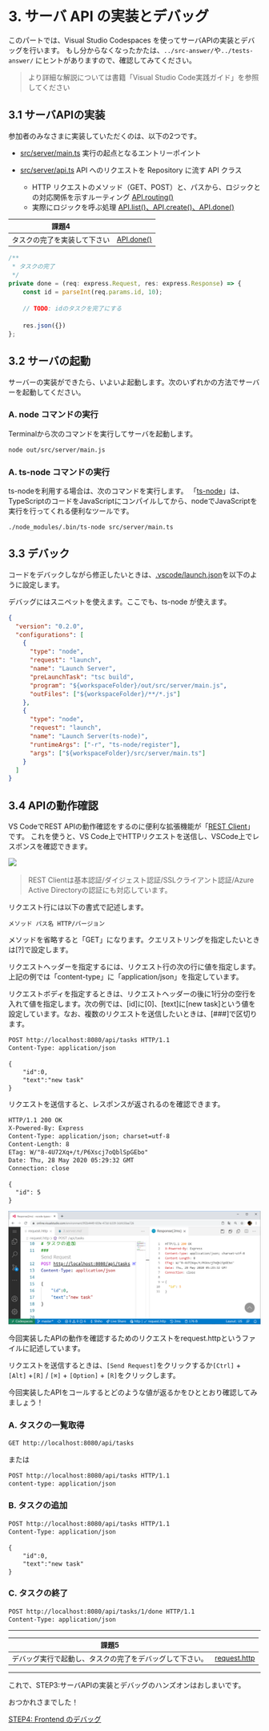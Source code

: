 # 3. サーバ API の実装とデバッグ

このパートでは、Visual Studio Codespaces を使ってサーバAPIの実装とデバッグを行います。
もし分からなくなったかたは、`../src-answer/`や`../tests-answer/` にヒントがありますので、確認してみてください。 

> より詳細な解説については書籍「Visual Studio Code実践ガイド」を参照してください

## 3.1 サーバAPIの実装
参加者のみなさまに実装していただくのは、以下の2つです。

+ [src/server/main.ts](../src/server/main.ts) 実行の起点となるエントリーポイント

+ [src/server/api.ts](../src/server/api.ts)
API へのリクエストを Repository に流す API クラス

  - HTTP リクエストのメソッド（GET、POST）と、パスから、ロジックとの対応関係を示すルーティング [API.routing()](../src/server/api.ts#L45)
  - 実際にロジックを呼ぶ処理 [API.list()、API.create()、API.done()](../src/server/api.ts#L60)


|            課題4             |                                        |
| ---------------------------- | -------------------------------------- |
| タスクの完了を実装して下さい | [API.done()](../src/server/api.ts#L77) |

```typescript
/**
 * タスクの完了
 */
private done = (req: express.Request, res: express.Response) => {
    const id = parseInt(req.params.id, 10);

    // TODO: idのタスクを完了にする

    res.json({})
};
```


## 3.2 サーバの起動

サーバーの実装ができたら、いよいよ起動します。次のいずれかの方法でサーバーを起動してください。

### A. node コマンドの実行

Terminalから次のコマンドを実行してサーバを起動します。

```bash
node out/src/server/main.js
```
### A. ts-node コマンドの実行
ts-nodeを利用する場合は、次のコマンドを実行します。
「[ts-node](https://github.com/TypeStrong/ts-node)」は、TypeScriptのコードをJavaScriptにコンパイルしてから、nodeでJavaScriptを実行を行ってくれる便利なツールです。

```
./node_modules/.bin/ts-node src/server/main.ts
```

## 3.3 デバック

コードをデバックしながら修正したいときは、[.vscode/launch.json](../.vscode/launch.json)を以下のように設定します。

デバッグにはスニペットを使えます。ここでも、ts-node が使えます。

```json
{
  "version": "0.2.0",
  "configurations": [
    {
      "type": "node",
      "request": "launch",
      "name": "Launch Server",
      "preLaunchTask": "tsc build",
      "program": "${workspaceFolder}/out/src/server/main.js",
      "outFiles": ["${workspaceFolder}/**/*.js"]
    },
    {
      "type": "node",
      "request": "launch",
      "name": "Launch Server(ts-node)",
      "runtimeArgs": ["-r", "ts-node/register"],
      "args": ["${workspaceFolder}/src/server/main.ts"]
    }
  ]
}
```

## 3.4 APIの動作確認
VS CodeでREST APIの動作確認をするのに便利な拡張機能が「[REST Client](https://marketplace.visualstudio.com/items?itemName=humao.rest-client)」です。
これを使うと、VS Code上でHTTPリクエストを送信し、VSCode上でレスポンスを確認できます。

![](https://raw.githubusercontent.com/Huachao/vscode-restclient/master/images/usage.gif)

> REST Clientは基本認証/ダイジェスト認証/SSLクライアント認証/Azure Active Directoryの認証にも対応しています。


リクエスト行には以下の書式で記述します。

```
メソッド パス名 HTTP/バージョン
```

メソッドを省略すると「GET」になります。クエリストリングを指定したいときは[?]で設定します。

リクエストヘッダーを指定するには、リクエスト行の次の行に値を指定します。上記の例では「content-type」に「application/json」を指定しています。

リクエストボディを指定するときは、リクエストヘッダーの後に1行分の空行を入れて値を指定します。次の例では、[id]に[0]、[text]に[new task]という値を設定しています。なお、複数のリクエストを送信したいときは、[###]で区切ります。

```
POST http://localhost:8080/api/tasks HTTP/1.1
Content-Type: application/json

{ 
    "id":0,
    "text":"new task"
}
```

リクエストを送信すると、レスポンスが返されるのを確認できます。

```
HTTP/1.1 200 OK
X-Powered-By: Express
Content-Type: application/json; charset=utf-8
Content-Length: 8
ETag: W/"8-4U72Xq+/t/P6Xscj7oQblSpGEbo"
Date: Thu, 28 May 2020 05:29:32 GMT
Connection: close

{
  "id": 5
}
```
![](images/restclient.png)


今回実装したAPIの動作を確認するためのリクエストをrequest.httpというファイルに記述しています。

リクエストを送信するときは、`[Send Request]`をクリックするか`[Ctrl]` + `[Alt]` +`[R]` / `[⌘]` + `[Option]` + `[R]`をクリックします。

今回実装したAPIをコールするとどのような値が返るかをひととおり確認してみましょう！

### A. タスクの一覧取得

```md
GET http://localhost:8080/api/tasks
```

または

```
POST http://localhost:8080/api/tasks HTTP/1.1
content-type: application/json
```

### B. タスクの追加

```
POST http://localhost:8080/api/tasks HTTP/1.1
Content-Type: application/json

{ 
    "id":0,
    "text":"new task"
}
```

###   C. タスクの終了

```
POST http://localhost:8080/api/tasks/1/done HTTP/1.1
Content-Type: application/json
```

---
|                          課題5                           |                                 |
| -------------------------------------------------------- | ------------------------------- |
| デバッグ実行で起動し、タスクの完了をデバッグして下さい。 | [request.http](../request.http) |
---

これで、STEP3:サーバAPIの実装とデバッグのハンズオンはおしまいです。

おつかれさまでした！

[STEP4: Frontend のデバッグ](./4.frontend.md)

